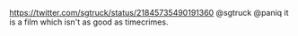 https://twitter.com/sgtruck/status/21845735490191360 @sgtruck @paniq it is a film which isn't as good as timecrimes.